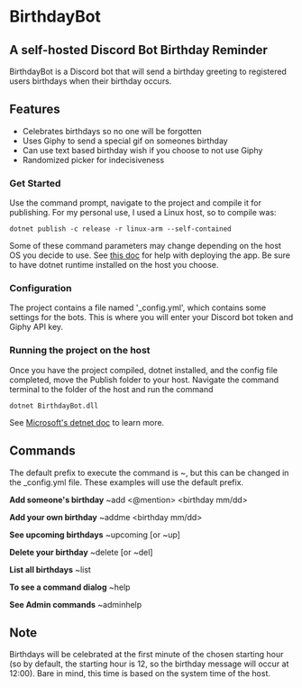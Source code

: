 # BirthdayBot
## A self-hosted Discord Bot Birthday Reminder

BirthdayBot is a Discord bot that will send a birthday greeting to registered users birthdays when their birthday occurs. 

## Features
- Celebrates birthdays so no one will be forgotten
- Uses Giphy to send a special gif on someones birthday
- Can use text based birthday wish if you choose to not use Giphy
- Randomized picker for indecisiveness

### Get Started
Use the command prompt, navigate to the project and compile it for publishing. For my personal use, I used a Linux host, so to compile was:
```
dotnet publish -c release -r linux-arm --self-contained 
```
Some of these command parameters may change depending on the host OS you decide to use. See [this doc](https://docs.microsoft.com/en-us/dotnet/core/deploying/) for help with deploying the app. Be sure to have dotnet runtime installed on the host you choose.

### Configuration
The project contains a file named '_config.yml', which contains some settings for the bots. This is where you will enter your Discord bot token and Giphy API key.

### Running the project on the host
Once you have the project compiled, dotnet installed, and the config file completed, move the Publish folder to your host. Navigate the command terminal to the folder of the host and run the command
```
dotnet BirthdayBot.dll
```

See [Microsoft's detnet doc](https://docs.microsoft.com/en-us/dotnet/core/tools/dotnet-run) to learn more.

## Commands
The default prefix to execute the command is ~, but this can be changed in the _config.yml file. These examples will use the default prefix.

**Add someone's birthday**
~add <@mention> <birthday mm/dd>

**Add your own birthday**
~addme <birthday mm/dd>

**See upcoming birthdays**
~upcoming [or ~up] 

**Delete your birthday**
~delete [or ~del]

**List all birthdays**
~list

**To see a command dialog**
~help

**See Admin commands**
~adminhelp

## Note
Birthdays will be celebrated at the first minute of the chosen starting hour (so by default, the starting hour is 12, so the birthday message will occur at 12:00). Bare in mind, this time is based on the system time of the host.
